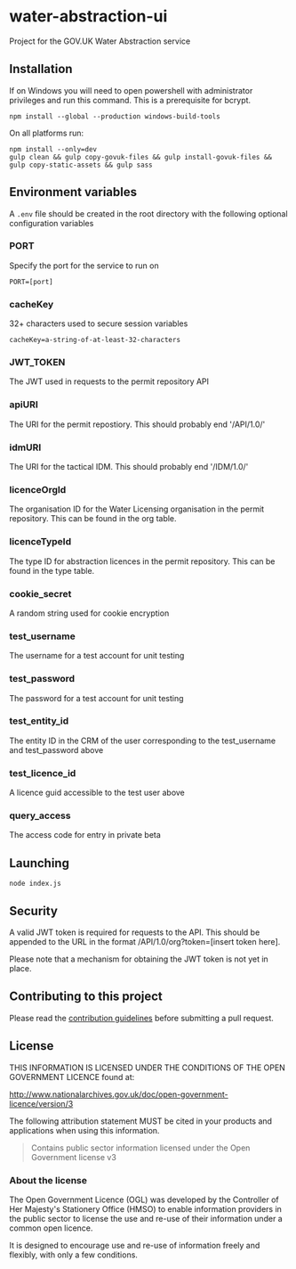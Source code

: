 
# water-abstraction-ui

Project for the GOV.UK Water Abstraction service

## Installation

If on Windows you will need to open powershell with administrator privileges and run this command. This is a prerequisite for bcrypt.

```
npm install --global --production windows-build-tools
```

On all platforms run:

```
npm install --only=dev
gulp clean && gulp copy-govuk-files && gulp install-govuk-files && gulp copy-static-assets && gulp sass
```

## Environment variables

A `.env` file should be created in the root directory with the following optional configuration variables

### PORT
Specify the port for the service to run on

`PORT=[port]`

### cacheKey
32+ characters used to secure session variables

`cacheKey=a-string-of-at-least-32-characters`

### JWT_TOKEN
The JWT used in requests to the permit repository API

### apiURI
The URI for the permit repostiory. This should probably end '/API/1.0/'

### idmURI
The URI for the tactical IDM. This should probably end '/IDM/1.0/'

### licenceOrgId
The organisation ID for the Water Licensing organisation in the permit repository. This can be found in the org table.

### licenceTypeId
The type ID for abstraction licences in the permit repository. This can be found in the type table.

### cookie_secret
A random string used for cookie encryption

### test_username
The username for a test account for unit testing

### test_password
The password for a test account for unit testing

### test_entity_id
The entity ID in the CRM of the user corresponding to the test_username and test_password above

### test_licence_id
A licence guid accessible to the test user above

### query_access
The access code for entry in private beta


## Launching

`node index.js`

## Security

A valid JWT token is required for requests to the API. This should be appended to the URL in the format /API/1.0/org?token=[insert token here].

Please note that a mechanism for obtaining the JWT token is not yet in place.

## Contributing to this project

Please read the [contribution guidelines](/CONTRIBUTING.md) before submitting a pull request.

## License

THIS INFORMATION IS LICENSED UNDER THE CONDITIONS OF THE OPEN GOVERNMENT LICENCE found at:

<http://www.nationalarchives.gov.uk/doc/open-government-licence/version/3>

The following attribution statement MUST be cited in your products and applications when using this information.

>Contains public sector information licensed under the Open Government license v3

### About the license

The Open Government Licence (OGL) was developed by the Controller of Her Majesty's Stationery Office (HMSO) to enable information providers in the public sector to license the use and re-use of their information under a common open licence.

It is designed to encourage use and re-use of information freely and flexibly, with only a few conditions.

